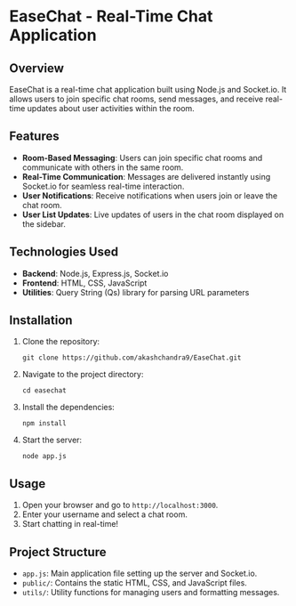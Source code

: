 # EaseChat - Real-Time Chat Application

## Overview

EaseChat is a real-time chat application built using Node.js and Socket.io. It allows users to join specific chat rooms, send messages, and receive real-time updates about user activities within the room.

## Features

- **Room-Based Messaging**: Users can join specific chat rooms and communicate with others in the same room.
- **Real-Time Communication**: Messages are delivered instantly using Socket.io for seamless real-time interaction.
- **User Notifications**: Receive notifications when users join or leave the chat room.
- **User List Updates**: Live updates of users in the chat room displayed on the sidebar.

## Technologies Used

- **Backend**: Node.js, Express.js, Socket.io
- **Frontend**: HTML, CSS, JavaScript
- **Utilities**: Query String (Qs) library for parsing URL parameters

## Installation

1. Clone the repository:
   ```
   git clone https://github.com/akashchandra9/EaseChat.git
   ```
2. Navigate to the project directory:
   ```
   cd easechat
   ```
3. Install the dependencies:
   ```
   npm install
   ```
4. Start the server:
   ```
   node app.js
   ```

## Usage

1. Open your browser and go to `http://localhost:3000`.
2. Enter your username and select a chat room.
3. Start chatting in real-time!

## Project Structure

- `app.js`: Main application file setting up the server and Socket.io.
- `public/`: Contains the static HTML, CSS, and JavaScript files.
- `utils/`: Utility functions for managing users and formatting messages.
